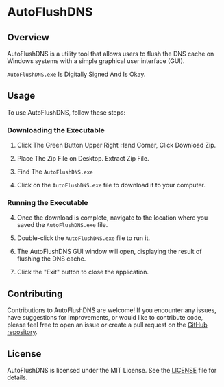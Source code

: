 # AutoFlushDNS

## Overview

AutoFlushDNS is a utility tool that allows users to flush the DNS cache on Windows systems with a simple graphical user interface (GUI).

`AutoFlushDNS.exe` Is Digitally Signed And Is Okay.

## Usage

To use AutoFlushDNS, follow these steps:

### Downloading the Executable

1. Click The Green Button Upper Right Hand Corner, Click Download Zip.

2. Place The Zip File on Desktop. Extract Zip File.

3. Find The `AutoFlushDNS.exe`

4. Click on the `AutoFlushDNS.exe` file to download it to your computer.

### Running the Executable

4. Once the download is complete, navigate to the location where you saved the `AutoFlushDNS.exe` file.

5. Double-click the `AutoFlushDNS.exe` file to run it.

6. The AutoFlushDNS GUI window will open, displaying the result of flushing the DNS cache.

7. Click the "Exit" button to close the application.

## Contributing

Contributions to AutoFlushDNS are welcome! If you encounter any issues, have suggestions for improvements, or would like to contribute code, please feel free to open an issue or create a pull request on the [GitHub repository](https://github.com/KernFerm/AutoFlushDNS).

## License

AutoFlushDNS is licensed under the MIT License. See the [LICENSE](LICENSE) file for details.

